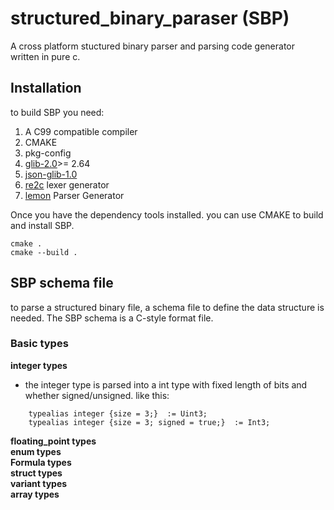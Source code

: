 # structured_binary_paraser (SBP)
A cross platform stuctured binary parser and parsing code generator written in pure c. 

## Installation

to build SBP you need:

1. A C99 compatible compiler
2. CMAKE
3. pkg-config
4. [glib-2.0](https://github.com/GNOME/glib?tab=readme-ov-file)>= 2.64
5. [json-glib-1.0](https://github.com/GNOME/json-glib)
6. [re2c](https://re2c.org/) lexer generator
7. [lemon](https://sqlite.org/src/doc/trunk/doc/lemon.html) Parser Generator

Once you have the dependency tools installed. you can use CMAKE to build and install SBP.

    cmake .  
    cmake --build .

## SBP schema file
to parse a structured binary file, a schema file to define the data structure is needed. The SBP schema is a C-style format file. 
### Basic types       
**integer types**  
- the integer type is parsed into a int type with fixed length of bits and whether signed/unsigned. like this:  
```
    typealias integer {size = 3;}  := Uint3;   
    typealias integer {size = 3; signed = true;}  := Int3;
```
  
**floating_point types**  
**enum types**  
**Formula types**  
**struct types**  
**variant types**  
**array types**
